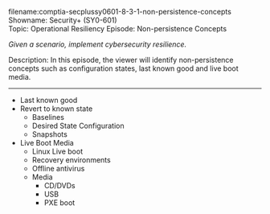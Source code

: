 filename:comptia-secplussy0601-8-3-1-non-persistence-concepts  
Showname: Security+ \(SY0-601\)  
Topic: Operational Resiliency 
Episode: Non-persistence Concepts

*Given a scenario, implement cybersecurity resilience.*  

Description: In this episode, the viewer will identify non-persistence concepts such as configuration states, last known good and live boot media.  


----------

* Last known good  
* Revert to known state  
	+ Baselines  
	+ Desired State Configuration  
	+ Snapshots  
* Live Boot Media  
	+ Linux Live boot  
	+ Recovery environments  
	+ Offline antivirus  
	+ Media  
		- CD/DVDs  
		- USB  
		- PXE boot 